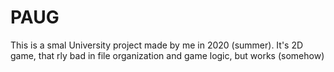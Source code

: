 # PAUG
This is a smal University project made by me in 2020 (summer).
It's 2D game, that rly bad in file organization and game logic, but works (somehow)
